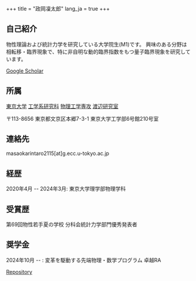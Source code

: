 +++
title = "政岡凜太郎"
lang_ja = true
+++

## 自己紹介
物性理論および統計力学を研究している大学院生(M1)です。
興味のある分野は相転移・臨界現象で、特に非自明な動的臨界指数をもつ量子臨界現象を研究しています。

[Google Scholar](https://scholar.google.com/citations?user=qoSWWasAAAAJ&hl=en)

## 所属
[東京大学](https://www.u-tokyo.ac.jp/ja/index.html)
[工学系研究科](https://www.t.u-tokyo.ac.jp/)
[物理工学専攻](https://www.ap.t.u-tokyo.ac.jp/)
[渡辺研究室](https://sites.google.com/view/watanabegroup/home?authuser=0)

〒113-8656 東京都文京区本郷7-3-1 東京大学工学部6号館210号室

## 連絡先
masaokarintaro2115[at]g.ecc.u-tokyo.ac.jp

## 経歴
2020年4月 -- 2024年3月: 東京大学理学部物理学科

## 受賞歴

第69回物性若手夏の学校 分科会統計力学部門優秀発表者

## 奨学金
2024年10月 -- : 変革を駆動する先端物理・数学プログラム 卓越RA

[Repository](https://github.com/RintaroMasaoka/RintaroMasaoka.github.io)